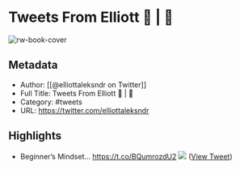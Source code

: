 # Tweets From Elliott 📖 | 🚀

![rw-book-cover](https://pbs.twimg.com/profile_images/1473892269338017797/MT_KblZL.jpg)

## Metadata
- Author: [[@elliottaleksndr on Twitter]]
- Full Title: Tweets From Elliott 📖 | 🚀
- Category: #tweets
- URL: https://twitter.com/elliottaleksndr

## Highlights
- Beginner’s Mindset… https://t.co/BQumrozdU2
  ![](https://pbs.twimg.com/media/FTZ8CHFWUAELaYM.jpg) ([View Tweet](https://twitter.com/elliottaleksndr/status/1528662022161698817))
